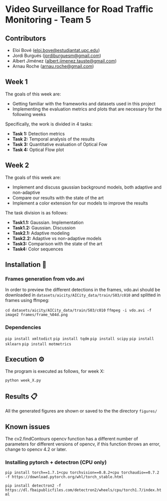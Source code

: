 # Video Surveillance for Road Traffic Monitoring - Team 5
## Contributors
- Eloi Bové (eloi.bove@estudiantat.upc.edu)
- Jordi Burgués (jordiburguesm@gmail.com)
- Albert Jiménez (albert.jimenez.tauste@gmail.com)
- Arnau Roche (arnau.roche@gmail.com)

## Week 1
The goals of this week are: 
- Getting familiar with the frameworks and datasets used in this project
- Implementing the evaluation metrics and plots that are necessary for the following weeks

Specifically, the work is divided in 4 tasks:
- **Task 1:** Detection metrics
- **Task 2:** Temporal analysis of the results
- **Task 3:** Quantitative evaluation of Optical Fow
- **Task 4:** Optical Flow plot


## Week 2
The goals of this week are:
 - Implement and discuss gaussian background models, both adaptive and non-adaptive
 - Compare our results with the state of the art
 - Implement a color extension for our models to improve the results

The task division is as follows:
 - **Task1.1:** Gaussian. Implementation
 - **Task1.2:** Gaussian. Discussion
 - **Task2.1:** Adaptive modeling 
 - **Task2.2:** Adaptive vs non-adaptive models
 - **Task3:** Comparison with the state of the art
 - **Task4:** Color sequences


## Installation :wrench:
### Frames generation from vdo.avi
In order to preview the different detections in the frames, vdo.avi should be downloaded in `datasets/aicity/AICity_data/train/S03/c010` and splitted in frames using ffmpeg:

`cd datasets/aicity/AICity_data/train/S03/c010`
`ffmpeg -i vdo.avi -f image2 frames/frame_%04d.png`

### Dependencies
`pip install xmltodict`
`pip install tqdm`
`pip install scipy`
`pip install sklearn`
`pip install motmetrics`
  
## Execution  :gear:
The program is executed as follows, for week X:

`python week_X.py`

## Results :clipboard:
All the generated figures are shown or saved to the the directory `figures/`

## Known issues
The cv2.findContours opencv function has a different number of parameters for different versions of opencv, if this function throws an error, change to opencv 4.2 or later.

### Installing pytorch + detectron (CPU only)
`pip install torch==1.7.1+cpu torchvision==0.8.2+cpu torchaudio==0.7.2 -f https://download.pytorch.org/whl/torch_stable.html`
  
`pip install detectron2 -f https://dl.fbaipublicfiles.com/detectron2/wheels/cpu/torch1.7/index.html`



